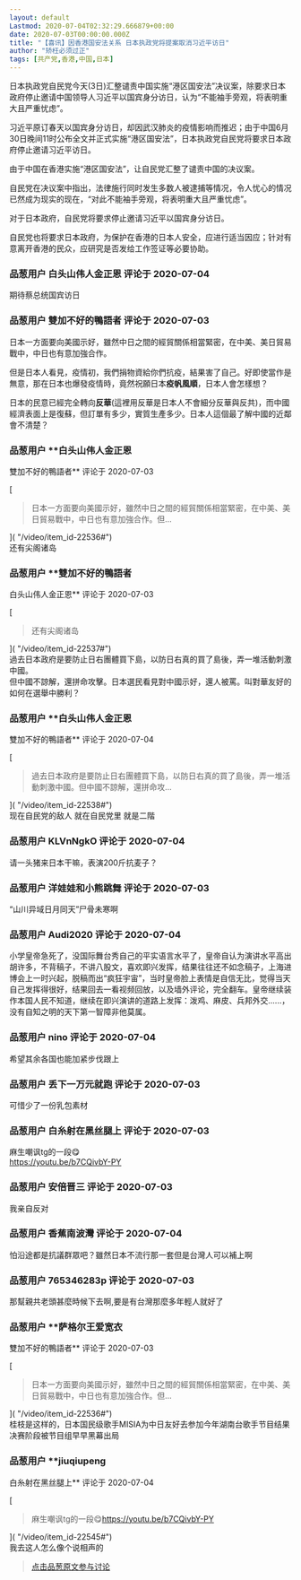 ```yaml
---
layout: default
Lastmod: 2020-07-04T02:32:29.666879+00:00
date: 2020-07-03T00:00:00.000Z
title: "【喜讯】因香港国安法关系 日本执政党将提案取消习近平访日"
author: "矫枉必须过正"
tags: [共产党,香港,中国,日本]
---
```


日本执政党自民党今天(3日)汇整谴责中国实施“港区国安法”决议案，除要求日本政府停止邀请中国领导人习近平以国宾身分访日，认为“不能袖手旁观，将表明重大且严重忧虑”。  
  
习近平原订春天以国宾身分访日，却因武汉肺炎的疫情影响而推迟；由于中国6月30日晚间11时公布全文并正式实施“港区国安法”，日本执政党自民党将要求日本政府停止邀请习近平访日。  
  
由于中国在香港实施“港区国安法”，让自民党汇整了谴责中国的决议案。  
  
自民党在决议案中指出，法律施行同时发生多数人被逮捕等情况，令人忧心的情况已然成为现实的现在，“对此不能袖手旁观，将表明重大且严重忧虑”。  
  
对于日本政府，自民党将要求停止邀请习近平以国宾身分访日。  
  
自民党也将要求日本政府，为保护在香港的日本人安全，应进行适当因应；针对有意离开香港的民众，应研究是否发给工作签证等必要协助。

            
### 品葱用户 **白头山伟人金正恩** 评论于 2020-07-04
        
期待蔡总统国宾访日
        


            
### 品葱用户 **雙加不好的鴨語者** 评论于 2020-07-03
        
日本一方面要向美國示好，雖然中日之間的經貿關係相當緊密，在中美、美日貿易戰中，中日也有意加強合作。  
  
但是日本人看見，疫情初，我們捐物資給你們抗疫，結果害了自己。好即使當作是無意，那在日本也爆發疫情時，竟然祝願日本**疫帆風順**，日本人會怎樣想？  
  
日本的民意已經完全轉向**反華**(這裡用反華是日本人不會細分反華與反共)，而中國經濟表面上是復蘇，但訂單有多少，實質生產多少。日本人這個最了解中國的近鄰會不清楚？
        


            
### 品葱用户 **白头山伟人金正恩 
雙加不好的鴨語者** 评论于 2020-07-03
        
[

> 日本一方面要向美國示好，雖然中日之間的經貿關係相當緊密，在中美、美日貿易戰中，中日也有意加強合作。但...

]( "/video/item_id-22536#")  
还有尖阁诸岛
        


            
### 品葱用户 **雙加不好的鴨語者 
白头山伟人金正恩** 评论于 2020-07-03
        
[

> 还有尖阁诸岛

]( "/video/item_id-22537#")  
過去日本政府是要防止日右團體買下島，以防日右真的買了島後，弄一堆活動刺激中國。  
但中國不諒解，還拼命攻擊。日本選民看見對中國示好，還人被罵。叫對華友好的如何在選舉中勝利？
        


            
### 品葱用户 **白头山伟人金正恩 
雙加不好的鴨語者** 评论于 2020-07-04
        
[

> 過去日本政府是要防止日右團體買下島，以防日右真的買了島後，弄一堆活動刺激中國。但中國不諒解，還拼命攻...

]( "/video/item_id-22538#")  
现在自民党的敌人 就在自民党里 就是二階
        


            
### 品葱用户 **KLVnNgkO** 评论于 2020-07-04
        
请一头猪来日本干嘛，表演200斤抗麦子？
        


            
### 品葱用户 **洋娃娃和小熊跳舞** 评论于 2020-07-03
        
“山川异域日月同天”尸骨未寒啊
        


            
### 品葱用户 **Audi2020** 评论于 2020-07-04
        
小学皇帝急死了，没国际舞台秀自己的平实语言水平了，皇帝自认为演讲水平高出胡许多，不背稿子，不讲八股文，喜欢即兴发挥，结果往往还不如念稿子，上海进博会上一时兴起，脱稿而出“疯狂宇宙”，当时皇帝脸上表情是自信无比，觉得当天自己发挥得很好，结果回去一看视频回放，以及墙外评论，完全翻车。皇帝继续装作本国人民不知道，继续在即兴演讲的道路上发挥：泼鸡、麻皮、兵邦外交......，没有自知之明的天下第一智障非他莫属。
        


            
### 品葱用户 **nino** 评论于 2020-07-04
        
希望其余各国也能加紧步伐跟上
        


            
### 品葱用户 **丢下一万元就跑** 评论于 2020-07-03
        
可惜少了一份乳包素材
        


            
### 品葱用户 **白糸射在黑丝腿上** 评论于 2020-07-03
        
麻生嘲讽tg的一段😋  
https://youtu.be/b7CQivbY-PY
        


            
### 品葱用户 **安倍晋三** 评论于 2020-07-03
        
我亲自反对
        


            
### 品葱用户 **香蕉南波灣** 评论于 2020-07-04
        
怕沿途都是抗議群眾吧？雖然日本不流行那一套但是台灣人可以補上啊
        


            
### 品葱用户 **765346283p** 评论于 2020-07-03
        
那幫親共老頭甚麼時候下去啊,要是有台灣那麼多年輕人就好了
        


            
### 品葱用户 **萨格尔王爱宽衣 
雙加不好的鴨語者** 评论于 2020-07-03
        
[

> 日本一方面要向美國示好，雖然中日之間的經貿關係相當緊密，在中美、美日貿易戰中，中日也有意加強合作。但...

]( "/video/item_id-22536#")  
桂枝是这样的，日本国民级歌手MISIA为中日友好去参加今年湖南台歌手节目结果决赛阶段被节目组早早黑幕出局
        


            
### 品葱用户 **jiuqiupeng 
白糸射在黑丝腿上** 评论于 2020-07-04
        
[

> 麻生嘲讽tg的一段😋https://youtu.be/b7CQivbY-PY

]( "/video/item_id-22545#")  
我去这人怎么像个说相声的
        






> [点击品葱原文参与讨论](https://pincong.rocks/video/2464)

